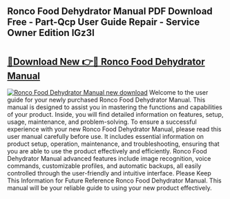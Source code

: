 ## Ronco Food Dehydrator Manual PDF Download Free - Part-Qcp User Guide Repair - Service Owner Edition lGz3l

# <h2><a href="http://bc28539.oget.top/?id=Ronco+Food+Dehydrator+Manual">🔗Download New 👉🔴 Ronco Food Dehydrator Manual</a></h2>

[![Ronco Food Dehydrator Manual new download](https://i.imgur.com/5g1atiW.png)](http://bc28539.oget.top/?id=Ronco+Food+Dehydrator+Manual)
Welcome to the user guide for your newly purchased Ronco Food Dehydrator Manual. This manual is designed to assist you in mastering the functions and capabilities of your product. Inside, you will find detailed information on features, setup, usage, maintenance, and problem-solving. To ensure a successful experience with your new Ronco Food Dehydrator Manual, please read this user manual carefully before use. It includes essential information on product setup, operation, maintenance, and troubleshooting, ensuring that you are able to use the product effectively and efficiently. Ronco Food Dehydrator Manual advanced features include image recognition, voice commands, customizable profiles, and automatic backups, all easily controlled through the user-friendly and intuitive interface. Please Keep This Information for Future Reference Ronco Food Dehydrator Manual. This manual will be your reliable guide to using your new product effectively.
